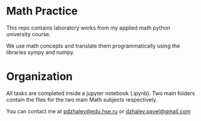 # Math Practice

This repo contains laboratory works from my applied math python university course.

We use math concepts and translate them programmatically using the libraries sympy and numpy.

# Organization

All tasks are completed inside a jupyter notebook (.ipynb). Two main folders contain the files for the two main Math subjects respectively.

You can contact me at pdzhalev@edu.hse.ru or dzhalev.pavel@gmail.com
 
